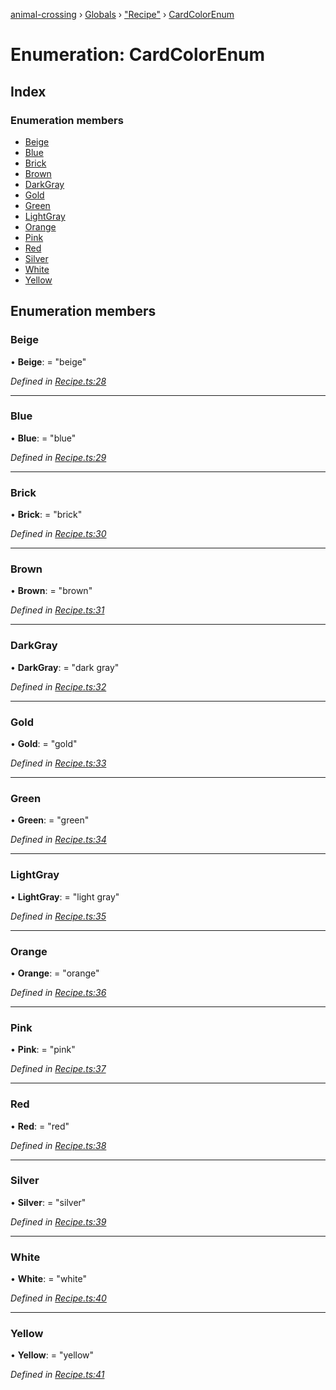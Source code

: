 [animal-crossing](../README.md) › [Globals](../globals.md) › ["Recipe"](../modules/_recipe_.md) › [CardColorEnum](_recipe_.cardcolorenum.md)

# Enumeration: CardColorEnum

## Index

### Enumeration members

* [Beige](_recipe_.cardcolorenum.md#beige)
* [Blue](_recipe_.cardcolorenum.md#blue)
* [Brick](_recipe_.cardcolorenum.md#brick)
* [Brown](_recipe_.cardcolorenum.md#brown)
* [DarkGray](_recipe_.cardcolorenum.md#darkgray)
* [Gold](_recipe_.cardcolorenum.md#gold)
* [Green](_recipe_.cardcolorenum.md#green)
* [LightGray](_recipe_.cardcolorenum.md#lightgray)
* [Orange](_recipe_.cardcolorenum.md#orange)
* [Pink](_recipe_.cardcolorenum.md#pink)
* [Red](_recipe_.cardcolorenum.md#red)
* [Silver](_recipe_.cardcolorenum.md#silver)
* [White](_recipe_.cardcolorenum.md#white)
* [Yellow](_recipe_.cardcolorenum.md#yellow)

## Enumeration members

###  Beige

• **Beige**: = "beige"

*Defined in [Recipe.ts:28](https://github.com/Norviah/animal-crossing/blob/7daadc1/module/types/Recipe.ts#L28)*

___

###  Blue

• **Blue**: = "blue"

*Defined in [Recipe.ts:29](https://github.com/Norviah/animal-crossing/blob/7daadc1/module/types/Recipe.ts#L29)*

___

###  Brick

• **Brick**: = "brick"

*Defined in [Recipe.ts:30](https://github.com/Norviah/animal-crossing/blob/7daadc1/module/types/Recipe.ts#L30)*

___

###  Brown

• **Brown**: = "brown"

*Defined in [Recipe.ts:31](https://github.com/Norviah/animal-crossing/blob/7daadc1/module/types/Recipe.ts#L31)*

___

###  DarkGray

• **DarkGray**: = "dark gray"

*Defined in [Recipe.ts:32](https://github.com/Norviah/animal-crossing/blob/7daadc1/module/types/Recipe.ts#L32)*

___

###  Gold

• **Gold**: = "gold"

*Defined in [Recipe.ts:33](https://github.com/Norviah/animal-crossing/blob/7daadc1/module/types/Recipe.ts#L33)*

___

###  Green

• **Green**: = "green"

*Defined in [Recipe.ts:34](https://github.com/Norviah/animal-crossing/blob/7daadc1/module/types/Recipe.ts#L34)*

___

###  LightGray

• **LightGray**: = "light gray"

*Defined in [Recipe.ts:35](https://github.com/Norviah/animal-crossing/blob/7daadc1/module/types/Recipe.ts#L35)*

___

###  Orange

• **Orange**: = "orange"

*Defined in [Recipe.ts:36](https://github.com/Norviah/animal-crossing/blob/7daadc1/module/types/Recipe.ts#L36)*

___

###  Pink

• **Pink**: = "pink"

*Defined in [Recipe.ts:37](https://github.com/Norviah/animal-crossing/blob/7daadc1/module/types/Recipe.ts#L37)*

___

###  Red

• **Red**: = "red"

*Defined in [Recipe.ts:38](https://github.com/Norviah/animal-crossing/blob/7daadc1/module/types/Recipe.ts#L38)*

___

###  Silver

• **Silver**: = "silver"

*Defined in [Recipe.ts:39](https://github.com/Norviah/animal-crossing/blob/7daadc1/module/types/Recipe.ts#L39)*

___

###  White

• **White**: = "white"

*Defined in [Recipe.ts:40](https://github.com/Norviah/animal-crossing/blob/7daadc1/module/types/Recipe.ts#L40)*

___

###  Yellow

• **Yellow**: = "yellow"

*Defined in [Recipe.ts:41](https://github.com/Norviah/animal-crossing/blob/7daadc1/module/types/Recipe.ts#L41)*
